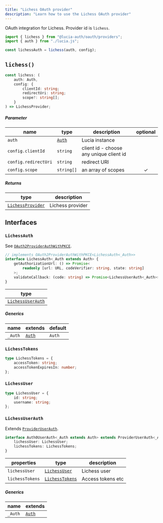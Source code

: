 ```yaml
---
title: "Lichess OAuth provider"
description: "Learn how to use the Lichess OAuth provider"
---
```


OAuth integration for Lichess. Provider id is `lichess`.

```ts
import { lichess } from "@lucia-auth/oauth/providers";
import { auth } from "./lucia.js";

const lichessAuth = lichess(auth, config);
```

## `lichess()`

```ts
const lichess: (
	auth: Auth,
	config: {
		clientId: string;
		redirectUri: string;
		scope?: string[];
	}
) => LichessProvider;
```

##### Parameter

| name                 | type                                       | description                             | optional |
| -------------------- | ------------------------------------------ | --------------------------------------- | :------: |
| `auth`               | [`Auth`](/reference/lucia/interfaces/auth) | Lucia instance                          |          |
| `config.clientId`    | `string`                                   | client id - choose any unique client id |          |
| `config.redirectUri` | `string`                                   | redirect URI                            |          |
| `config.scope`       | `string[]`                                 | an array of scopes                      |    ✓     |

##### Returns

| type                                  | description      |
| ------------------------------------- | ---------------- |
| [`LichessProvider`](#lichessprovider) | Lichess provider |

## Interfaces

### `LichessAuth`

See [`OAuth2ProviderAuthWithPKCE`](/reference/oauth/interfaces/oauth2providerauthwithpkce).

```ts
// implements OAuth2ProviderAuthWithPKCE<LichessAuth<_Auth>>
interface LichessAuth<_Auth extends Auth> {
	getAuthorizationUrl: () => Promise<
		readonly [url: URL, codeVerifier: string, state: string]
	>;
	validateCallback: (code: string) => Promise<LichessUserAuth<_Auth>>;
}
```

| type                                  |
| ------------------------------------- |
| [`LichessUserAuth`](#lichessuserauth) |

##### Generics

| name    | extends                                    | default |
| ------- | ------------------------------------------ | ------- |
| `_Auth` | [`Auth`](/reference/lucia/interfaces/auth) | `Auth`  |

### `LichessTokens`

```ts
type LichessTokens = {
	accessToken: string;
	accessTokenExpiresIn: number;
};
```

### `LichessUser`

```ts
type LichessUser = {
	id: string;
	username: string;
};
```

### `LichessUserAuth`

Extends [`ProviderUserAuth`](/reference/oauth/interfaces/provideruserauth).

```ts
interface Auth0UserAuth<_Auth extends Auth> extends ProviderUserAuth<_Auth> {
	lichessUser: LichessUser;
	lichessTokens: LichessTokens;
}
```

| properties      | type                              | description       |
| --------------- | --------------------------------- | ----------------- |
| `lichessUser`   | [`LichessUser`](#lichessuser)     | Lichess user      |
| `lichessTokens` | [`LichessTokens`](#lichesstokens) | Access tokens etc |

##### Generics

| name    | extends                                    |
| ------- | ------------------------------------------ |
| `_Auth` | [`Auth`](/reference/lucia/interfaces/auth) |
